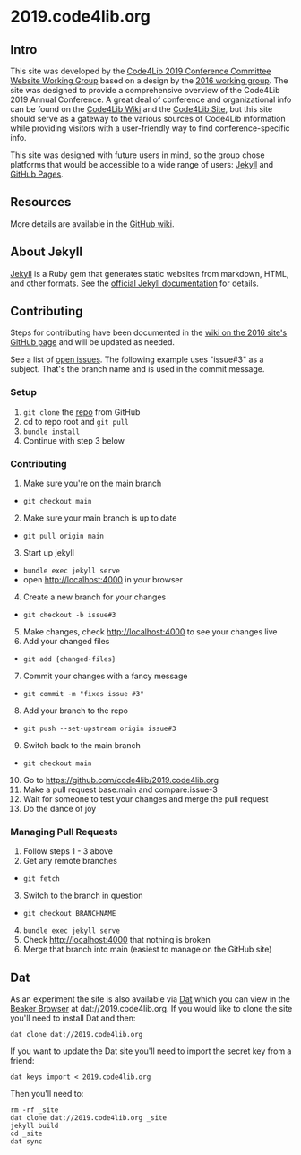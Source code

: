 # 2019.code4lib.org

## Intro

This site was developed by the [Code4Lib 2019 Conference Committee Website Working Group](https://wiki.code4lib.org/Code4Lib_2019_Conference_Committees#Website_Working_Group) based on a design by the [2016 working group](https://wiki.code4lib.org/2016_Conference_Committees#Website_Working_Group). The site was designed to provide a comprehensive overview of the Code4Lib 2019 Annual Conference. A great deal of conference and organizational info can be found on the [Code4Lib Wiki](https://wiki.code4lib.org/Main_Page) and the [Code4Lib Site](https://code4lib.org), but this site should serve as a gateway to the various sources of Code4Lib information while providing visitors with a user-friendly way to find conference-specific info.

This site was designed with future users in mind, so the group chose platforms that would be accessible to a wide range of users: [Jekyll](https://jekyllrb.com) and [GitHub Pages](https://pages.github.com).

## Resources

More details are available in the [GitHub wiki](https://github.com/code4lib/2019.code4lib.org/wiki).

## About Jekyll

[Jekyll](https://jekyllrb.com) is a Ruby gem that generates static websites from markdown, HTML, and other formats. See the [official Jekyll documentation](https://jekyllrb.com/docs/home/) for details.

## Contributing

Steps for contributing have been documented in the [wiki on the 2016 site's GitHub page](https://github.com/code4lib/2016.code4lib.org/wiki) and will be updated as needed.

See a list of [open issues](https://github.com/code4lib/2019.code4lib.org/issues). The following example uses "issue#3" as a subject. That's the branch name and is used in the commit message.

### Setup

1. ```git clone``` the [repo](https://github.com/code4lib/2019.code4lib.org) from GitHub
2. cd to repo root and ```git pull```
3. ```bundle install```
4. Continue with step 3 below

### Contributing

1. Make sure you're on the main branch
  * ```git checkout main```
2. Make sure your main branch is up to date
  * ```git pull origin main```
3. Start up jekyll
  * ```bundle exec jekyll serve```
  * open [http://localhost:4000](http://localhost:4000) in your browser
4. Create a new branch for your changes
  * ```git checkout -b issue#3```
5. Make changes, check [http://localhost:4000](http://localhost:4000) to see your changes live
6. Add your changed files
  * ```git add {changed-files}```
7. Commit your changes with a fancy message
  * ```git commit -m "fixes issue #3"```
8. Add your branch to the repo
  * ```git push --set-upstream origin issue#3```
9. Switch back to the main branch
  * ```git checkout main```
10. Go to https://github.com/code4lib/2019.code4lib.org
11. Make a pull request base:main and compare:issue-3
12. Wait for someone to test your changes and merge the pull request
13. Do the dance of joy

### Managing Pull Requests

1. Follow steps 1 - 3 above
2. Get any remote branches
  * ```git fetch```
3. Switch to the branch in question
  * ```git checkout BRANCHNAME```
4. ```bundle exec jekyll serve```
5. Check [http://localhost:4000](http://localhost:4000) that nothing is broken
6. Merge that branch into main (easiest to manage on the GitHub site)

## Dat

As an experiment the site is also available via [Dat](https://datproject.org/) which you can view
in the [Beaker Browser](https://beakerbrowser.com/) at dat://2019.code4lib.org.
If you would like to clone the site you'll need to install Dat and then:

    dat clone dat://2019.code4lib.org

If you want to update the Dat site you'll need to import the secret key from a
friend:

    dat keys import < 2019.code4lib.org

Then you'll need to:

    rm -rf _site
    dat clone dat://2019.code4lib.org _site
    jekyll build
    cd _site
    dat sync

